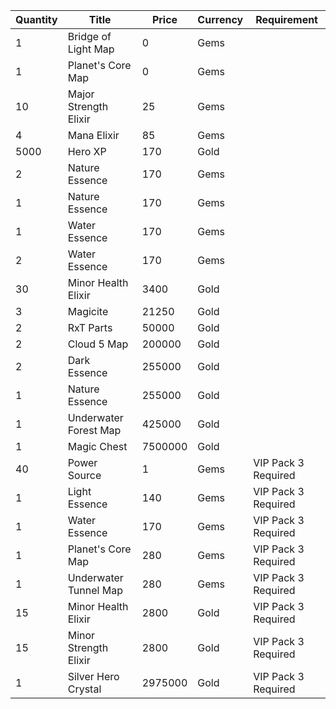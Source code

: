 | Quantity | Title | Price | Currency |  Requirement |
| -------- | ----- | ----- | -------- |  ----------- |
| 1 | Bridge of Light Map | 0 | Gems |  |
| 1 | Planet's Core Map | 0 | Gems |  |
| 10 | Major Strength Elixir | 25 | Gems |  |
| 4 | Mana Elixir | 85 | Gems |  |
| 5000 | Hero XP | 170 | Gold |  |
| 2 | Nature Essence | 170 | Gems |  |
| 1 | Nature Essence | 170 | Gems |  |
| 1 | Water Essence | 170 | Gems |  |
| 2 | Water Essence | 170 | Gems |  |
| 30 | Minor Health Elixir | 3400 | Gold |  |
| 3 | Magicite | 21250 | Gold |  |
| 2 | RxT Parts | 50000 | Gold |  |
| 2 | Cloud 5 Map | 200000 | Gold |  |
| 2 | Dark Essence | 255000 | Gold |  |
| 1 | Nature Essence | 255000 | Gold |  |
| 1 | Underwater Forest Map | 425000 | Gold |  |
| 1 | Magic Chest | 7500000 | Gold |  |
| 40 | Power Source | 1 | Gems | VIP Pack 3 Required |
| 1 | Light Essence | 140 | Gems | VIP Pack 3 Required |
| 1 | Water Essence | 170 | Gems | VIP Pack 3 Required |
| 1 | Planet's Core Map | 280 | Gems | VIP Pack 3 Required |
| 1 | Underwater Tunnel Map | 280 | Gems | VIP Pack 3 Required |
| 15 | Minor Health Elixir | 2800 | Gold | VIP Pack 3 Required |
| 15 | Minor Strength Elixir | 2800 | Gold | VIP Pack 3 Required |
| 1 | Silver Hero Crystal | 2975000 | Gold | VIP Pack 3 Required |
